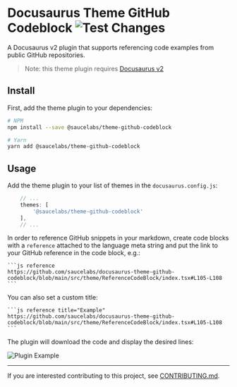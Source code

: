 Docusaurus Theme GitHub Codeblock ![Test Changes](https://github.com/saucelabs/docusaurus-theme-github-codeblock/workflows/Test%20Changes/badge.svg?branch=main)
=================================

A Docusaurus v2 plugin that supports referencing code examples from public GitHub repositories.

> Note: this theme plugin requires [Docusaurus v2](https://v2.docusaurus.io/)

## Install

First, add the theme plugin to your dependencies:

```sh
# NPM
npm install --save @saucelabs/theme-github-codeblock

# Yarn
yarn add @saucelabs/theme-github-codeblock
```

## Usage

Add the theme plugin to your list of themes in the `docusaurus.config.js`:

```js
    // ...
    themes: [
        '@saucelabs/theme-github-codeblock'
    ],
    // ...
```

In order to reference GitHub snippets in your markdown, create code blocks with a `reference` attached to the language meta string and put the link to your GitHub reference in the code block, e.g.:

    ```js reference
    https://github.com/saucelabs/docusaurus-theme-github-codeblock/blob/main/src/theme/ReferenceCodeBlock/index.tsx#L105-L108
    ```

You can also set a custom title:

    ```js reference title="Example"
    https://github.com/saucelabs/docusaurus-theme-github-codeblock/blob/main/src/theme/ReferenceCodeBlock/index.tsx#L105-L108
    ```

The plugin will download the code and display the desired lines:

![Plugin Example](https://github.com/saucelabs/docusaurus-theme-github-codeblock/raw/main/.github/assets/example.png 'Plugin Example')

---

If you are interested contributing to this project, see [CONTRIBUTING.md](CONTRIBUTING.md).

